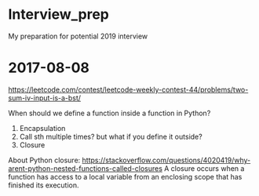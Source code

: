 # Interview_prep
My preparation for potential 2019 interview

# 2017-08-08
https://leetcode.com/contest/leetcode-weekly-contest-44/problems/two-sum-iv-input-is-a-bst/

When should we define a function inside a function in Python?
1. Encapsulation
2. Call sth multiple times? but what if you define it outside?
3. Closure

About Python closure:
https://stackoverflow.com/questions/4020419/why-arent-python-nested-functions-called-closures
A closure occurs when a function has access to a local variable from an enclosing scope that has finished its execution.
